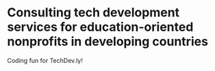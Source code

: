 # Consulting tech development services for education-oriented nonprofits in developing countries
Coding fun for TechDev.ly!
